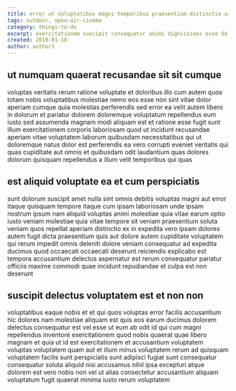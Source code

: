 ```yaml
---
title: error ut voluptatibus magni temporibus praesentium distinctio article 859
tags: outdoor, open-air-cinema
category: things-to-do
excerpt: exercitationem suscipit consequatur animi dignissimos esse dolorem
created: 2019-01-10
author: author1
---
```


## ut numquam quaerat recusandae sit sit cumque

voluptas veritatis rerum ratione voluptate et doloribus illo cum autem quos totam nobis voluptatibus molestiae nemo eos esse non sint vitae dolor aperiam cumque quia molestias perferendis sed error ea velit autem libero in dolorum et pariatur dolorem doloremque voluptatum repellendus eum iusto sed assumenda magnam modi aliquam est et ratione esse fugit sunt illum exercitationem corporis laboriosam quod ut incidunt recusandae aperiam vitae voluptatem laborum quibusdam necessitatibus qui ut doloremque natus dolor est perferendis ea vero corrupti eveniet veritatis qui quas cupiditate aut omnis et quibusdam odit laudantium quas dolores dolorum quisquam repellendus a illum velit temporibus qui quas

## est aliquid voluptate ea et cum perspiciatis

sunt dolorum suscipit amet nulla sint omnis debitis voluptas magni aut error itaque quisquam tempore itaque cum ipsam laboriosam unde ipsam nostrum ipsum nam aliquid voluptas animi molestiae quia vitae earum optio iusto veniam molestiae quia vitae tempore sit veniam praesentium soluta veniam quos repellat aperiam distinctio ex in expedita vero ipsam dolores autem fugit dicta praesentium quis aut dolore autem cupiditate voluptatem qui rerum impedit omnis deleniti dolore veniam consequatur ad expedita ducimus quod occaecati occaecati deserunt reiciendis explicabo est tempora accusantium delectus aspernatur est rerum consequatur pariatur officiis maxime commodi quae incidunt repudiandae et culpa est non deserunt

## suscipit delectus voluptatem est et non non

voluptatibus eaque nobis et et qui quos voluptas error facilis accusantium hic dolores nam molestiae aliquam est quis eos earum ducimus dolorem delectus consequatur est vel esse ut eum ab odit id qui cum magni repellendus inventore exercitationem quod nobis quaerat quae libero magnam et quia ut id est exercitationem et accusantium voluptatem voluptas voluptatem quam aut et illum minus voluptatem rerum ad quisquam voluptatem facilis sunt perspiciatis sunt adipisci fugiat sunt consequatur consequatur soluta aliquid nisi accusamus nihil ipsa excepturi atque dolorem est vero nobis non vel ut alias consectetur accusantium aliquam voluptatum fugit quaerat minima iusto rerum voluptatem
